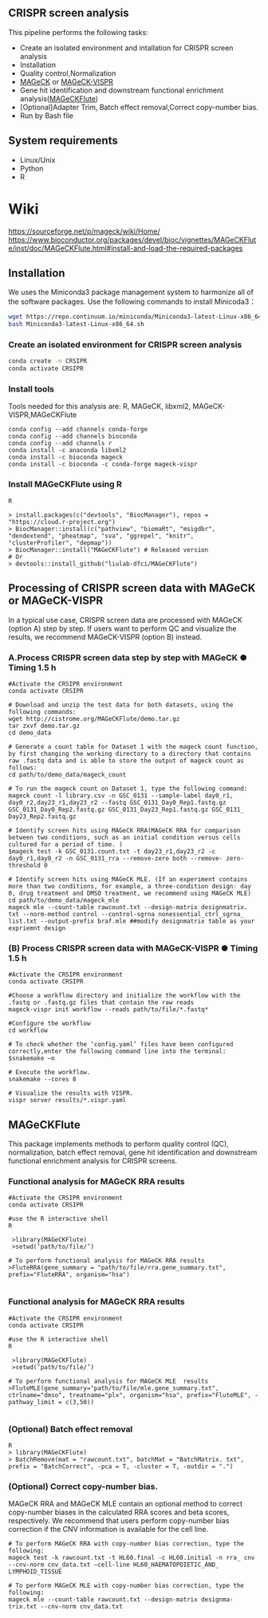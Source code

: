 ## CRISPR screen analysis

This pipeline performs the following tasks:
- Create an isolated environment and intallation for CRISPR screen analysis
- Installation
- Quality control,Normalization
- [MAGeCK](https://sourceforge.net/p/mageck/wiki/Home/) or [MAGeCK-VISPR](https://bitbucket.org/liulab/mageck-vispr/src/master/)
- Gene hit identification and downstream functional enrichment analysis([MAGeCKFlute](https://www.bioconductor.org/packages/devel/bioc/vignettes/MAGeCKFlute/inst/doc/MAGeCKFlute.html))
- [Optional]Adapter Trim, Batch effect removal,Correct copy-number bias. 
- Run by Bash file


## System requirements
- Linux/Unix
- Python
- R 

# Wiki
https://sourceforge.net/p/mageck/wiki/Home/
https://www.bioconductor.org/packages/devel/bioc/vignettes/MAGeCKFlute/inst/doc/MAGeCKFlute.html#install-and-load-the-required-packages

## Installation
We uses the Miniconda3 package management system to harmonize all of the software packages. 
Use the following commands to install Minicoda3：
``` bash
wget https://repo.continuum.io/miniconda/Miniconda3-latest-Linux-x86_64.sh
bash Miniconda3-latest-Linux-x86_64.sh
```
### Create an isolated environment for CRISPR screen analysis
``` bash
conda create -n CRSIPR
conda activate CRSIPR
``` 

### Install tools
Tools needed for this analysis are: R, MAGeCK, libxml2, MAGeCK-VISPR,MAGeCKFlute 
~~~
conda config --add channels conda-forge
conda config --add channels bioconda
conda config --add channels r
conda install -c anaconda libxml2
conda install -c bioconda mageck
conda install -c bioconda -c conda-forge mageck-vispr
~~~

### Install MAGeCKFlute using R
~~~
R

> install.packages(c("devtools", "BiocManager"), repos = "https://cloud.r-project.org")
> BiocManager::install(c("pathview", "biomaRt", "msigdbr", "dendextend", "pheatmap", "sva", "ggrepel", "knitr", "clusterProfiler", "depmap"))
> BiocManager::install("MAGeCKFlute") # Released version
# Or
> devtools::install_github("liulab-dfci/MAGeCKFlute")
~~~

## Processing of CRISPR screen data with MAGeCK or MAGeCK-VISPR
In a typical use case, CRISPR screen data are processed with MAGeCK (option A) step by step. If users want to perform QC and visualize the results, we recommend MAGeCK-VISPR (option B) instead. 

### A.Process CRISPR screen data step by step with MAGeCK ● Timing 1.5 h
```
#Activate the CRSIPR environment 
conda activate CRSIPR

# Download and unzip the test data for both datasets, using the following commands:
wget http://cistrome.org/MAGeCKFlute/demo.tar.gz 
tar zxvf demo.tar.gz
cd demo_data

# Generate a count table for Dataset 1 with the mageck count function, by first changing the working directory to a directory that contains raw .fastq data and is able to store the output of mageck count as follows:
cd path/to/demo_data/mageck_count

# To run the mageck count on Dataset 1, type the following command:
mageck count -l library.csv -n GSC_0131 --sample-label day0_r1, day0_r2,day23_r1,day23_r2 --fastq GSC_0131_Day0_Rep1.fastq.gz GSC_0131_Day0_Rep2.fastq.gz GSC_0131_Day23_Rep1.fastq.gz GSC_0131_ Day23_Rep2.fastq.gz

# Identify screen hits using MAGeCK RRA(MAGeCK RRA for comparison between two conditions, such as an initial condition versus cells cultured for a period of time. )
$mageck test -k GSC_0131.count.txt -t day23_r1,day23_r2 -c day0_r1,day0_r2 -n GSC_0131_rra --remove-zero both --remove- zero-threshold 0

# Identify screen hits using MAGeCK MLE. (If an experiment contains more than two conditions, for example, a three-condition design: day 0, drug treatment and DMSO treatment, we recommend using MAGeCK MLE)
cd path/to/demo_data/mageck_mle
mageck mle --count-table rawcount.txt --design-matrix designmatrix. txt --norm-method control --control-sgrna nonessential_ctrl_sgrna_ list.txt --output-prefix braf.mle ##modify designmatrix table as your expriemnt design
```

### (B) Process CRISPR screen data with MAGeCK-VISPR ● Timing 1.5 h
```
#Activate the CRSIPR environment 
conda activate CRSIPR

#Choose a workflow directory and initialize the workflow with the .fastq or .fastq.gz files that contain the raw reads
mageck-vispr init workflow --reads path/to/file/*.fastq*

#Configure the workflow
cd workflow

# To check whether the ‘config.yaml’ files have been configured correctly,enter the following command line into the terminal:
$snakemake –n

# Execute the workflow.
snakemake --cores 8

# Visualize the results with VISPR.
vispr server results/*.vispr.yaml
```

## MAGeCKFlute 
This package implements methods to perform quality control (QC), normalization, batch effect removal, gene hit identification and downstream functional enrichment analysis for CRISPR screens. 

### Functional analysis for MAGeCK RRA results
```
#Activate the CRSIPR environment 
conda activate CRSIPR

#use the R interactive shell
R

 >library(MAGeCKFlute)
 >setwd(‘path/to/file/’)
 
# To perform functional analysis for MAGeCK RRA results 
>FluteRRA(gene_summary = "path/to/file/rra.gene_summary.txt", prefix="FluteRRA", organism="hsa")
 
```

### Functional analysis for MAGeCK RRA results
```
#Activate the CRSIPR environment 
conda activate CRSIPR

#use the R interactive shell
R

 >library(MAGeCKFlute)
 >setwd(‘path/to/file/’)
 
# To perform functional analysis for MAGeCK MLE  results 
>FluteMLE(gene_summary="path/to/file/mle.gene_summary.txt", ctrlname="dmso", treatname="plx", organism="hsa", prefix="FluteMLE", -pathway_limit = c(3,50))


```

### (Optional) Batch effect removal
```
R
> library(MAGeCKFlute)
> BatchRemove(mat = "rawcount.txt", batchMat = "BatchMatrix. txt", prefix = "BatchCorrect", -pca = T, -cluster = T, -outdir = ".")
```

### (Optional) Correct copy-number bias. 
MAGeCK RRA and MAGeCK MLE contain an optional method to correct copy-number biases in the calculated RRA scores and beta scores, respectively. We recommend that users perform copy-number bias correction if the CNV information is available for the cell line. 

```
# To perform MAGeCK RRA with copy-number bias correction, type the following:
mageck test -k rawcount.txt -t HL60.final -c HL60.initial -n rra_ cnv --cnv-norm cnv_data.txt –cell-line HL60_HAEMATOPOIETIC_AND_ LYMPHOID_TISSUE

# To perform MAGeCK MLE with copy-number bias correction, type the following:
mageck mle --count-table rawcount.txt --design-matrix designma- trix.txt --cnv-norm cnv_data.txt

```
